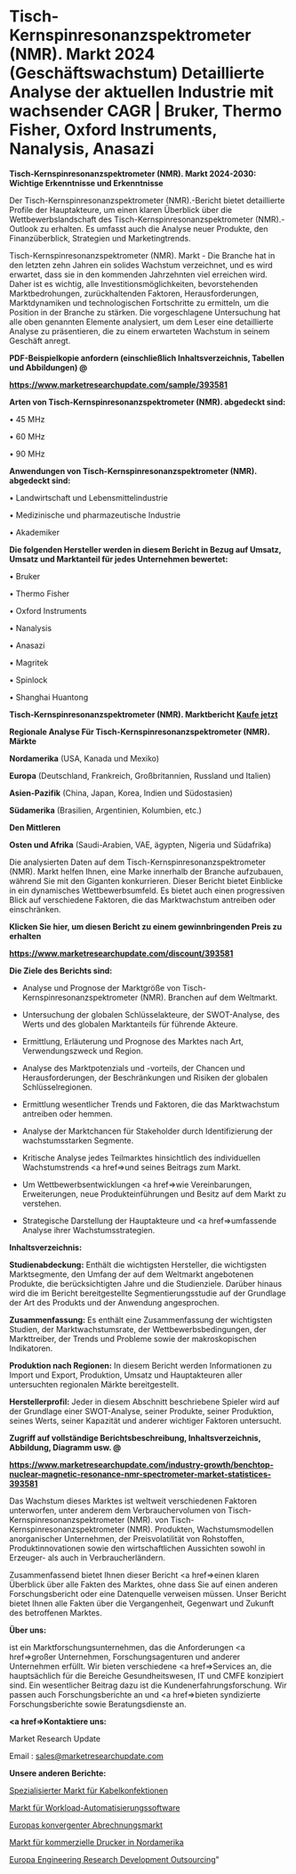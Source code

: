 # Tisch-Kernspinresonanzspektrometer (NMR). Markt 2024 (Geschäftswachstum) Detaillierte Analyse der aktuellen Industrie mit wachsender CAGR | Bruker, Thermo Fisher, Oxford Instruments, Nanalysis, Anasazi

<strong>Tisch-Kernspinresonanzspektrometer (NMR). Markt 2024-2030: Wichtige Erkenntnisse und Erkenntnisse</strong>

Der Tisch-Kernspinresonanzspektrometer (NMR).-Bericht bietet detaillierte Profile der Hauptakteure, um einen klaren Überblick über die Wettbewerbslandschaft des Tisch-Kernspinresonanzspektrometer (NMR).-Outlook zu erhalten. Es umfasst auch die Analyse neuer Produkte, den Finanzüberblick, Strategien und Marketingtrends.

Tisch-Kernspinresonanzspektrometer (NMR). Markt - Die Branche hat in den letzten zehn Jahren ein solides Wachstum verzeichnet, und es wird erwartet, dass sie in den kommenden Jahrzehnten viel erreichen wird. Daher ist es wichtig, alle Investitionsmöglichkeiten, bevorstehenden Marktbedrohungen, zurückhaltenden Faktoren, Herausforderungen, Marktdynamiken und technologischen Fortschritte zu ermitteln, um die Position in der Branche zu stärken. Die vorgeschlagene Untersuchung hat alle oben genannten Elemente analysiert, um dem Leser eine detaillierte Analyse zu präsentieren, die zu einem erwarteten Wachstum in seinem Geschäft anregt.



<strong><b>PDF-Beispielkopie anfordern (einschließlich Inhaltsverzeichnis, Tabellen und Abbildungen) @ </b></strong>

<strong><a href=https://www.marketresearchupdate.com/sample/393581>

<strong>https://www.marketresearchupdate.com/sample/393581</u></a></strong></strong>



<strong>Arten von Tisch-Kernspinresonanzspektrometer (NMR). abgedeckt sind:</strong>

• 45 MHz

• 60 MHz

• 90 MHz



<strong>Anwendungen von Tisch-Kernspinresonanzspektrometer (NMR). abgedeckt sind:</strong>

• Landwirtschaft und Lebensmittelindustrie

• Medizinische und pharmazeutische Industrie

• Akademiker



<strong>Die folgenden Hersteller werden in diesem Bericht in Bezug auf Umsatz, Umsatz und Marktanteil für jedes Unternehmen bewertet:</strong>

• Bruker

• Thermo Fisher

• Oxford Instruments

• Nanalysis

• Anasazi

• Magritek

• Spinlock

• Shanghai Huantong



<strong>Tisch-Kernspinresonanzspektrometer (NMR). Marktbericht <a href=https://www.marketresearchupdate.com/buynow/393581>Kaufe jetzt</a></strong>



<strong>Regionale Analyse Für Tisch-Kernspinresonanzspektrometer (NMR). Märkte</strong>



<strong>Nordamerika</strong> (USA, Kanada und Mexiko)



<strong>Europa</strong> (Deutschland, Frankreich, Großbritannien, Russland und Italien)



<strong>Asien-Pazifik</strong> (China, Japan, Korea, Indien und Südostasien)



<strong>Südamerika</strong> (Brasilien, Argentinien, Kolumbien, etc.)



<strong>Den Mittleren</strong> 

<strong>Osten und Afrika</strong> (Saudi-Arabien, VAE, ägypten, Nigeria und Südafrika)

Die analysierten Daten auf dem Tisch-Kernspinresonanzspektrometer (NMR). Markt helfen Ihnen, eine Marke innerhalb der Branche aufzubauen, während Sie mit den Giganten konkurrieren. Dieser Bericht bietet Einblicke in ein dynamisches Wettbewerbsumfeld. Es bietet auch einen progressiven Blick auf verschiedene Faktoren, die das Marktwachstum antreiben oder einschränken.



<strong>Klicken Sie hier, um diesen Bericht zu einem gewinnbringenden Preis zu erhalten
</strong>

<strong><a href=https://www.marketresearchupdate.com/discount/393581>https://www.marketresearchupdate.com/discount/393581</b></u></strong></a>



<strong>Die Ziele des Berichts sind:</strong>

- Analyse und Prognose der Marktgröße von Tisch-Kernspinresonanzspektrometer (NMR). Branchen auf dem Weltmarkt.

- Untersuchung der globalen Schlüsselakteure, der SWOT-Analyse, des Werts und des globalen Marktanteils für führende Akteure.

- Ermittlung, Erläuterung und Prognose des Marktes nach Art, Verwendungszweck und Region.

- Analyse des Marktpotenzials und -vorteils, der Chancen und Herausforderungen, der Beschränkungen und Risiken der globalen Schlüsselregionen.

- Ermittlung wesentlicher Trends und Faktoren, die das Marktwachstum antreiben oder hemmen.

- Analyse der Marktchancen für Stakeholder durch Identifizierung der wachstumsstarken Segmente.

- Kritische Analyse jedes Teilmarktes hinsichtlich des individuellen Wachstumstrends <a href=>und</a> seines Beitrags zum Markt.

- Um Wettbewerbsentwicklungen <a href=>wie</a> Vereinbarungen, Erweiterungen, neue Produkteinführungen und Besitz auf dem Markt zu verstehen.

- Strategische Darstellung der Hauptakteure und <a href=>umfas</a>sende Analyse ihrer Wachstumsstrategien.



<strong>Inhaltsverzeichnis:</strong>



<strong>Studienabdeckung:</strong> Enthält die wichtigsten Hersteller, die wichtigsten Marktsegmente, den Umfang der auf dem Weltmarkt angebotenen Produkte, die berücksichtigten Jahre und die Studienziele. Darüber hinaus wird die im Bericht bereitgestellte Segmentierungsstudie auf der Grundlage der Art des Produkts und der Anwendung angesprochen.



<strong>Zusammenfassung:</strong> Es enthält eine Zusammenfassung der wichtigsten Studien, der Marktwachstumsrate, der Wettbewerbsbedingungen, der Markttreiber, der Trends und Probleme sowie der makroskopischen Indikatoren.



<strong>Produktion nach Regionen:</strong> In diesem Bericht werden Informationen zu Import und Export, Produktion, Umsatz und Hauptakteuren aller untersuchten regionalen Märkte bereitgestellt.



<strong>Herstellerprofil:</strong> Jeder in diesem Abschnitt beschriebene Spieler wird auf der Grundlage einer SWOT-Analyse, seiner Produkte, seiner Produktion, seines Werts, seiner Kapazität und anderer wichtiger Faktoren untersucht.



<strong><b>Zugriff auf vollständige Berichtsbeschreibung, Inhaltsverzeichnis, Abbildung, Diagramm usw. @ </b></strong>

<strong><a href=https://www.marketresearchupdate.com/industry-growth/benchtop-nuclear-magnetic-resonance-nmr-spectrometer-market-statistices-393581>https://www.marketresearchupdate.com/industry-growth/benchtop-nuclear-magnetic-resonance-nmr-spectrometer-market-statistices-393581</a></strong>

Das Wachstum dieses Marktes ist weltweit verschiedenen Faktoren unterworfen, unter anderem dem Verbrauchervolumen von Tisch-Kernspinresonanzspektrometer (NMR). von Tisch-Kernspinresonanzspektrometer (NMR). Produkten, Wachstumsmodellen anorganischer Unternehmen, der Preisvolatilität von Rohstoffen, Produktinnovationen sowie den wirtschaftlichen Aussichten sowohl in Erzeuger- als auch in Verbraucherländern.

Zusammenfassend bietet Ihnen dieser Bericht <a href=>einen</a> klaren Überblick über alle Fakten des Marktes, ohne dass Sie auf einen anderen Forschungsbericht oder eine Datenquelle verweisen müssen. Unser Bericht bietet Ihnen alle Fakten über die Vergangenheit, Gegenwart und Zukunft des betroffenen Marktes.



<strong>Über uns:</strong>

 ist ein Marktforschungsunternehmen, das die Anforderungen <a href=>großer</a> Unternehmen, Forschungsagenturen und anderer Unternehmen erfüllt. Wir bieten verschiedene <a href=>Services</a> an, die hauptsächlich für die Bereiche Gesundheitswesen, IT und CMFE konzipiert sind. Ein wesentlicher Beitrag dazu ist die Kundenerfahrungsforschung. Wir passen auch Forschungsberichte an und <a href=>bieten</a> syndizierte Forschungsberichte sowie Beratungsdienste an.



<strong><a href=>Kontaktiere uns:</a></strong>

Market Research Update

Email : sales@marketresearchupdate.com



<strong>Unsere anderen Berichte:</strong>

<a href=https://www.linkedin.com/pulse/specialized-cable-assemblies-market-2023-size-growth-trends>Spezialisierter Markt für Kabelkonfektionen</a>

<a href=https://www.linkedin.com/pulse/workload-automation-software-market-size-industry-growth>Markt für Workload-Automatisierungssoftware</a>

<a href=https://www.linkedin.com/pulse/europe-convergent-billing-market-size-future-demand>Europas konvergenter Abrechnungsmarkt</a>

<a href=https://www.linkedin.com/pulse/north-america-commercial-printers-market-challenges>Markt für kommerzielle Drucker in Nordamerika</a>

<a href=https://www.linkedin.com/pulse/europe-engineering-research-development-outsourcing>Europa Engineering Research Development Outsourcing</a>"
